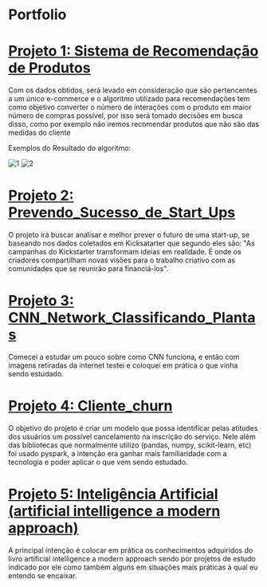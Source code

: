 # Portfolio

# [Projeto 1: Sistema de Recomendação de Produtos](https://github.com/MarcoAfB/Sistema_de_Recomendacao_de_Produtos)

Com os dados obtidos, será levado em consideração que são pertencentes a um único e-commerce e o algoritmo utilizado para recomendações tem como objetivo converter o número de interações com o produto em maior número de compras possível, por isso será tomado decisões em busca disso, como por exemplo não iremos recomendar produtos que não são das medidas do cliente






Exemplos do Resultado do algoritmo:





![1](https://user-images.githubusercontent.com/118749134/205461727-468ca975-e1ab-4f94-b4e8-3fc11decdc7d.png)
![2](https://user-images.githubusercontent.com/118749134/205461729-9341971e-c49d-4247-b3cb-74837369cac6.png)



# [Projeto 2: Prevendo_Sucesso_de_Start_Ups](https://github.com/MarcoAfB/Prevendo_Sucesso_de_Start_Ups)

O projeto irá buscar analisar e melhor prever o futuro de uma start-up, se baseando nos dados coletados em Kicksatarter que segundo eles são: "As campanhas do Kickstarter transformam ideias em realidade. É onde os criadores compartilham novas visões para o trabalho criativo com as comunidades que se reunirão para financiá-los".

# [Projeto 3: CNN_Network_Classificando_Plantas](https://github.com/MarcoAfB/CNN_Network_Classificando_Plantas)
Comecei a estudar um pouco sobre como CNN funciona, e então com imagens retiradas da internet testei e coloquei em prática o que vinha sendo estudado.

# [Projeto 4: Cliente_churn](https://github.com/MarcoAfB/Cliente_churn-Pyspark-)

O objetivo do projeto é criar um modelo que possa identificar pelas atitudes dos usuários um possível cancelamento na inscrição do serviço.
Nele além das bibliotecas que normalmente utilizo (pandas, numpy, scikit-learn, etc) foi usado pyspark, a intenção era ganhar mais familiaridade com a tecnologia e poder aplicar o que vem sendo estudado.

# [Projeto 5: Inteligência Artificial (artificial intelligence a modern approach)](https://github.com/MarcoAfB/Inteligencia_Artifical)
A principal intenção é colocar em prática os conhecimentos adquiridos do livro artificial intelligence a modern approach sendo por projetos de estudo indicado por ele como também alguns em situações mais práticas à qual eu entendo se encaixar.


